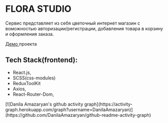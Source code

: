 <h1>FLORA STUDIO</h1>
<p>Сервис представляет из себя цветочный интернет магазин с воможностью авторизации/регистрации, добавления товара в корзину и оформления заказа.
</p>
<p>
<a href="https://flora-35btt9y7o-stellray666s.vercel.app/">Демо </a>проекта</p>
<h2>Tech Stack(frontend):</h2>
<ul>
 <li>React.js,</li> 
  <li>SCSS(css-modules)</li> 
  <li>ReduxToolKit</li> 
  <li>Axios,</li> 
  <li>React-Router-Dom,</li> 
</ul>
[![Danila Amazaryan's github activity graph](https://activity-graph.herokuapp.com/graph?username=DanilaAmazaryan)](https://github.com/DanilaAmazaryan/github-readme-activity-graph)
